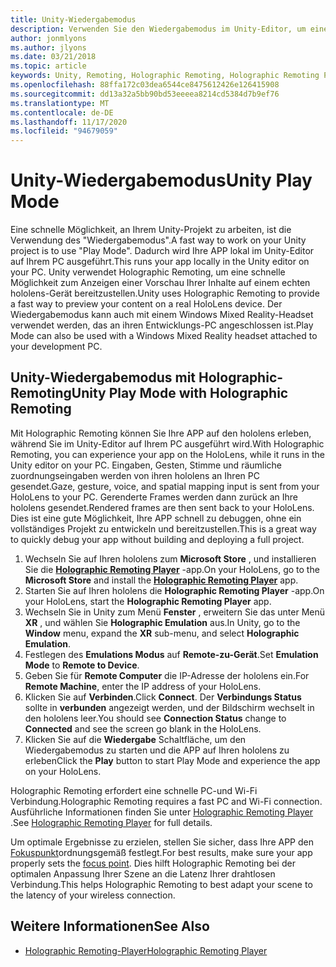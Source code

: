```yaml
---
title: Unity-Wiedergabemodus
description: Verwenden Sie den Wiedergabemodus im Unity-Editor, um eine Vorschau der Änderungen auf einem Gerät anzuzeigen, ohne eine APP bereitzustellen.
author: jonmlyons
ms.author: jlyons
ms.date: 03/21/2018
ms.topic: article
keywords: Unity, Remoting, Holographic Remoting, Holographic Remoting Player, hololens, Mixed Reality-Headset, Windows Mixed Reality-Headset, Virtual Reality-Headset, Unity-Wiedergabemodus
ms.openlocfilehash: 88ffa172c03dea6544ce8475612426e126415908
ms.sourcegitcommit: dd13a32a5bb90bd53eeeea8214cd5384d7b9ef76
ms.translationtype: MT
ms.contentlocale: de-DE
ms.lasthandoff: 11/17/2020
ms.locfileid: "94679059"
---
```

# <a name="unity-play-mode"></a><span data-ttu-id="ae66a-104">Unity-Wiedergabemodus</span><span class="sxs-lookup"><span data-stu-id="ae66a-104">Unity Play Mode</span></span>

<span data-ttu-id="ae66a-105">Eine schnelle Möglichkeit, an Ihrem Unity-Projekt zu arbeiten, ist die Verwendung des "Wiedergabemodus".</span><span class="sxs-lookup"><span data-stu-id="ae66a-105">A fast way to work on your Unity project is to use "Play Mode".</span></span> <span data-ttu-id="ae66a-106">Dadurch wird Ihre APP lokal im Unity-Editor auf Ihrem PC ausgeführt.</span><span class="sxs-lookup"><span data-stu-id="ae66a-106">This runs your app locally in the Unity editor on your PC.</span></span> <span data-ttu-id="ae66a-107">Unity verwendet Holographic Remoting, um eine schnelle Möglichkeit zum Anzeigen einer Vorschau Ihrer Inhalte auf einem echten hololens-Gerät bereitzustellen.</span><span class="sxs-lookup"><span data-stu-id="ae66a-107">Unity uses Holographic Remoting to provide a fast way to preview your content on a real HoloLens device.</span></span> <span data-ttu-id="ae66a-108">Der Wiedergabemodus kann auch mit einem Windows Mixed Reality-Headset verwendet werden, das an ihren Entwicklungs-PC angeschlossen ist.</span><span class="sxs-lookup"><span data-stu-id="ae66a-108">Play Mode can also be used with a Windows Mixed Reality headset attached to your development PC.</span></span>

## <a name="unity-play-mode-with-holographic-remoting"></a><span data-ttu-id="ae66a-109">Unity-Wiedergabemodus mit Holographic-Remoting</span><span class="sxs-lookup"><span data-stu-id="ae66a-109">Unity Play Mode with Holographic Remoting</span></span>

<span data-ttu-id="ae66a-110">Mit Holographic Remoting können Sie Ihre APP auf den hololens erleben, während Sie im Unity-Editor auf Ihrem PC ausgeführt wird.</span><span class="sxs-lookup"><span data-stu-id="ae66a-110">With Holographic Remoting, you can experience your app on the HoloLens, while it runs in the Unity editor on your PC.</span></span> <span data-ttu-id="ae66a-111">Eingaben, Gesten, Stimme und räumliche zuordnungseingaben werden von ihren hololens an Ihren PC gesendet.</span><span class="sxs-lookup"><span data-stu-id="ae66a-111">Gaze, gesture, voice, and spatial mapping input is sent from your HoloLens to your PC.</span></span> <span data-ttu-id="ae66a-112">Gerenderte Frames werden dann zurück an Ihre hololens gesendet.</span><span class="sxs-lookup"><span data-stu-id="ae66a-112">Rendered frames are then sent back to your HoloLens.</span></span> <span data-ttu-id="ae66a-113">Dies ist eine gute Möglichkeit, Ihre APP schnell zu debuggen, ohne ein vollständiges Projekt zu entwickeln und bereitzustellen.</span><span class="sxs-lookup"><span data-stu-id="ae66a-113">This is a great way to quickly debug your app without building and deploying a full project.</span></span>
1. <span data-ttu-id="ae66a-114">Wechseln Sie auf Ihren hololens zum **Microsoft Store** , und installieren Sie die **[Holographic Remoting Player](https://www.microsoft.com/store/p/holographic-remoting-player/9nblggh4sv40)** -app.</span><span class="sxs-lookup"><span data-stu-id="ae66a-114">On your HoloLens, go to the **Microsoft Store** and install the **[Holographic Remoting Player](https://www.microsoft.com/store/p/holographic-remoting-player/9nblggh4sv40)** app.</span></span>
2. <span data-ttu-id="ae66a-115">Starten Sie auf Ihren hololens die **Holographic Remoting Player** -app.</span><span class="sxs-lookup"><span data-stu-id="ae66a-115">On your HoloLens, start the **Holographic Remoting Player** app.</span></span>
3. <span data-ttu-id="ae66a-116">Wechseln Sie in Unity zum Menü **Fenster** , erweitern Sie das unter Menü **XR** , und wählen Sie **Holographic Emulation** aus.</span><span class="sxs-lookup"><span data-stu-id="ae66a-116">In Unity, go to the **Window** menu, expand the **XR** sub-menu, and select **Holographic Emulation**.</span></span>
4. <span data-ttu-id="ae66a-117">Festlegen des **Emulations Modus** auf **Remote-zu-Gerät**.</span><span class="sxs-lookup"><span data-stu-id="ae66a-117">Set **Emulation Mode** to **Remote to Device**.</span></span>
5. <span data-ttu-id="ae66a-118">Geben Sie für **Remote Computer** die IP-Adresse der hololens ein.</span><span class="sxs-lookup"><span data-stu-id="ae66a-118">For **Remote Machine**, enter the IP address of your HoloLens.</span></span>
6. <span data-ttu-id="ae66a-119">Klicken Sie auf **Verbinden**.</span><span class="sxs-lookup"><span data-stu-id="ae66a-119">Click **Connect**.</span></span> <span data-ttu-id="ae66a-120">Der **Verbindungs Status** sollte in **verbunden** angezeigt werden, und der Bildschirm wechselt in den hololens leer.</span><span class="sxs-lookup"><span data-stu-id="ae66a-120">You should see **Connection Status** change to **Connected** and see the screen go blank in the HoloLens.</span></span>
7. <span data-ttu-id="ae66a-121">Klicken Sie auf die **Wiedergabe** Schaltfläche, um den Wiedergabemodus zu starten und die APP auf Ihren hololens zu erleben</span><span class="sxs-lookup"><span data-stu-id="ae66a-121">Click the **Play** button to start Play Mode and experience the app on your HoloLens.</span></span>

<span data-ttu-id="ae66a-122">Holographic Remoting erfordert eine schnelle PC-und Wi-Fi Verbindung.</span><span class="sxs-lookup"><span data-stu-id="ae66a-122">Holographic Remoting requires a fast PC and Wi-Fi connection.</span></span> <span data-ttu-id="ae66a-123">Ausführliche Informationen finden Sie unter [Holographic Remoting Player](../platform-capabilities-and-apis/holographic-remoting-player.md) .</span><span class="sxs-lookup"><span data-stu-id="ae66a-123">See [Holographic Remoting Player](../platform-capabilities-and-apis/holographic-remoting-player.md) for full details.</span></span>

<span data-ttu-id="ae66a-124">Um optimale Ergebnisse zu erzielen, stellen Sie sicher, dass Ihre APP den [Fokuspunkt](focus-point-in-unity.md)ordnungsgemäß festlegt.</span><span class="sxs-lookup"><span data-stu-id="ae66a-124">For best results, make sure your app properly sets the [focus point](focus-point-in-unity.md).</span></span> <span data-ttu-id="ae66a-125">Dies hilft Holographic Remoting bei der optimalen Anpassung Ihrer Szene an die Latenz Ihrer drahtlosen Verbindung.</span><span class="sxs-lookup"><span data-stu-id="ae66a-125">This helps Holographic Remoting to best adapt your scene to the latency of your wireless connection.</span></span>

## <a name="see-also"></a><span data-ttu-id="ae66a-126">Weitere Informationen</span><span class="sxs-lookup"><span data-stu-id="ae66a-126">See Also</span></span>
* [<span data-ttu-id="ae66a-127">Holographic Remoting-Player</span><span class="sxs-lookup"><span data-stu-id="ae66a-127">Holographic Remoting Player</span></span>](../platform-capabilities-and-apis/holographic-remoting-player.md)
